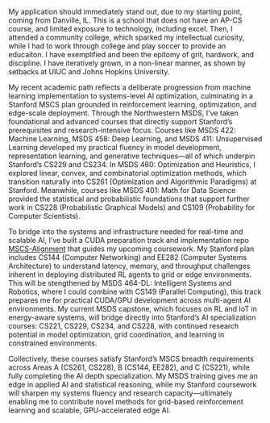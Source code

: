 My application should immediately stand out, due to my starting point, coming from Danville, IL. This is a school that does not have an AP-CS course, and limited exposure to technology, including excel. Then, I attended a community college, which sparked my intellectual curiosity, while I had to work through college and play soccer to provide an educaiton.  I have exemplified and been the epitomy of grit, hardwork, and discipline. I have iteratively grown, in a non-linear manner, as shown by setbacks at UIUC and Johns Hopkins University. 

My recent academic path reflects a deliberate progression from machine learning implementation to systems-level AI optimization, culminating in a Stanford MSCS plan grounded in reinforcement learning, optimization, and edge-scale deployment. Through the Northwestern MSDS, I’ve taken foundational and advanced courses that directly support Stanford’s prerequisites and research-intensive focus. Courses like MSDS 422: Machine Learning, MSDS 458: Deep Learning, and MSDS 411: Unsupervised Learning developed my practical fluency in model development, representation learning, and generative techniques—all of which underpin Stanford’s CS229 and CS234. In MSDS 460: Optimization and Heuristics, I explored linear, convex, and combinatorial optimization methods, which transition naturally into CS261 (Optimization and Algorithmic Paradigms) at Stanford. Meanwhile, courses like MSDS 401: Math for Data Science provided the statistical and probabilistic foundations that support further work in CS228 (Probabilistic Graphical Models) and CS109 (Probability for Computer Scientists).

To bridge into the systems and infrastructure needed for real-time and scalable AI, I’ve built a CUDA preparation track and implementation repo [MSCS-Alignment](https://github.com/EthanNorton/MSCS-Alignment) that guides my upcoming coursework. My Stanford plan includes CS144 (Computer Networking) and EE282 (Computer Systems Architecture) to understand latency, memory, and throughput challenges inherent in deploying distributed RL agents to grid or edge environments. This will be stengthened by MSDS 464-DL: Intelligent Systems and Robotics, where I could combine with CS149 (Parallel Computing), this track prepares me for practical CUDA/GPU development across multi-agent AI environments. My current MSDS capstone, which focuses on RL and IoT in energy-aware systems, will bridge directly into Stanford’s AI specialization courses: CS221, CS229, CS234, and CS228, with continued research potential in model optimization, grid coordination, and learning in constrained environments.

Collectively, these courses satisfy Stanford’s MSCS breadth requirements across Areas A (CS261, CS228), B (CS144, EE282), and C (CS221), while fully completing the AI depth specialization. My MSDS training gives me an edge in applied AI and statistical reasoning, while my Stanford coursework will sharpen my systems fluency and research capacity—ultimately enabling me to contribute novel methods for grid-based reinforcement learning and scalable, GPU-accelerated edge AI.
